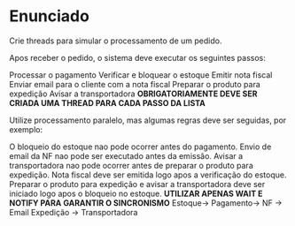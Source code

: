 # Enunciado

Crie threads para simular o processamento de um pedido.

Apos receber o pedido, o sistema deve executar os seguintes passos:

Processar o pagamento
Verificar e bloquear o estoque
Emitir nota fiscal
Enviar email para o cliente com a nota fiscal
Preparar o produto para expedição
Avisar a transportadora
**OBRIGATORIAMENTE DEVE SER CRIADA UMA THREAD PARA CADA PASSO DA LISTA**

Utilize processamento paralelo, mas algumas regras deve ser seguidas, por exemplo:

O bloqueio do estoque nao pode ocorrer antes do pagamento.
Envio de email da NF nao pode ser executado antes da emissão.
Avisar a transportadora nao pode ocorrer antes de preparar o produto para expedição.
Nota fiscal deve ser emitida logo apos a verificação do estoque.
Preparar o produto para expedição e avisar a transportadora deve ser iniciado logo apos o bloqueio no estoque.
**UTILIZAR APENAS WAIT E NOTIFY PARA GARANTIR O SINCRONISMO**
 Estoque->  Pagamento-> NF -> Email
                        Expedição -> Transportadora